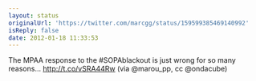```yaml
---
layout: status
originalUrl: 'https://twitter.com/marcgg/status/159599385469140992'
isReply: false
date: 2012-01-18 11:33:53
---
```


The MPAA response to the #SOPAblackout is just wrong for so many reasons... http://t.co/vSRA44Rw (via @marou_pp, cc @ondacube)
